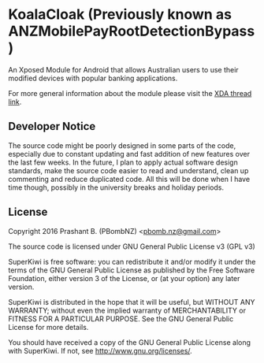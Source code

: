 # KoalaCloak (Previously known as ANZMobilePayRootDetectionBypass)
An Xposed Module for Android that allows Australian users to use their modified devices with popular banking applications.

For more general information about the module please visit the [XDA thread link](http://forum.xda-developers.com/xposed/modules/xposed-anz-mobile-pay-root-detection-t3340845).

## Developer Notice
The source code might be poorly designed in some parts of the code, especially due to constant updating and fast addition of new features over the last few weeks. In the future, I plan to apply actual software design standards, make the source code easier to read and understand, clean up commenting and reduce duplicated code. All this will be done when I have time though, possibly in the university breaks and holiday periods.

## License 
Copyright 2016 Prashant B. (PBombNZ) <[pbomb.nz@gmail.com](mailto:pbomb.nz@gmail.com)>
 
The source code is licensed under GNU General Public License v3 (GPL v3) 

SuperKiwi is free software: you can redistribute it and/or modify
it under the terms of the GNU General Public License as published by
the Free Software Foundation, either version 3 of the License, or
(at your option) any later version.

SuperKiwi is distributed in the hope that it will be useful,
but WITHOUT ANY WARRANTY; without even the implied warranty of
MERCHANTABILITY or FITNESS FOR A PARTICULAR PURPOSE.  See the
GNU General Public License for more details.

You should have received a copy of the GNU General Public License
along with SuperKiwi.  If not, see <http://www.gnu.org/licenses/>.